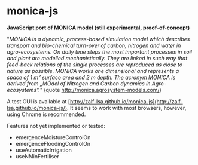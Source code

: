 monica-js
=========

**JavaScript port of MONICA model (still experimental, proof-of-concept)**

"_MONICA is a dynamic, process-based simulation model which describes transport and bio-chemical turn-over of carbon, nitrogen and water in agro-ecosystems. On daily time steps the most important processes in soil and plant are modelled mechanistically. They are linked in such way that feed-back relations of the single processes are reproduced as close to nature as possible. MONICA works one dimensional and represents a space of 1 m² surface area and 2 m depth.
The acronym MONICA is derived from „MOdel of Nitrogen and Carbon dynamics in Agro-ecosystems”._"
(quote http://monica.agrosystem-models.com/)

A test GUI is available at [http://zalf-lsa.github.io/monica-js](http://zalf-lsa.github.io/monica-js/). It seems to work with most browsers, however, using Chrome is recommended.

Features not yet implemented or tested:

  - emergenceMoistureControlOn
  - emergenceFloodingControlOn
  - useAutomaticIrrigation
  - useNMinFertiliser
